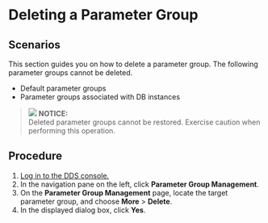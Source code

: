 # Deleting a Parameter Group<a name="dds_03_0016"></a>

## **Scenarios**<a name="section39142125132819"></a>

This section guides you on how to delete a parameter group. The following parameter groups cannot be deleted.

-   Default parameter groups
-   Parameter groups associated with DB instances

>![](/images/icon-notice.gif) **NOTICE:**   
>Deleted parameter groups cannot be restored. Exercise caution when performing this operation.  

## Procedure<a name="section63625078171817"></a>

1.  [Log in to the DDS console.](logging-in-to-the-dds-console.md)
2.  In the navigation pane on the left, click  **Parameter Group Management**.
3.  On the  **Parameter Group Management**  page, locate the target parameter group, and choose  **More**  \>  **Delete**.
4.  In the displayed dialog box, click  **Yes**.


